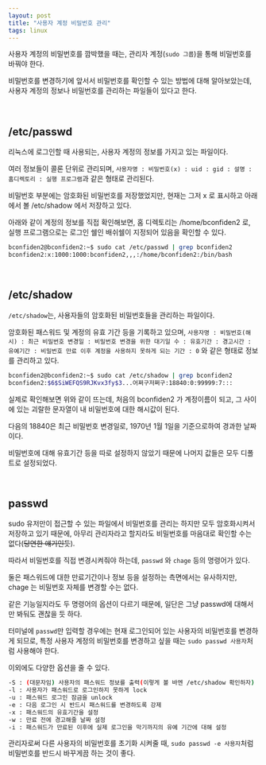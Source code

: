 ```yaml
---
layout: post
title: "사용자 계정 비밀번호 관리"
tags: linux
---
```


사용자 계정의 비밀번호를 깜박했을 때는, 관리자 계정(```sudo 그룹```)을 통해 비밀번호를 바꿔야 한다.

비밀번호를 변경하기에 앞서서 비밀번호를 확인할 수 있는 방법에 대해 알아보았는데, 사용자 계정의 정보나 비밀번호를 관리하는 파일들이 있다고 한다.

<br>

## /etc/passwd

리눅스에 로그인할 때 사용되는, 사용자 계정의 정보를 가지고 있는 파일이다.

여러 정보들이 콜론 단위로 관리되며, ```사용자명 : 비밀번호(x) : uid : gid : 설명 : 홈디렉토리 : 실행 프로그램```과 같은 형태로 관리된다.

비밀번호 부분에는 암호화된 비밀번호를 저장했었지만, 현재는 그저 x 로 표시하고 아래에서 볼 /etc/shadow 에서 저장하고 있다.

아래와 같이 계정의 정보를 직접 확인해보면, 홈 디렉토리는 /home/bconfiden2 로, 실행 프로그램으로는 로그인 쉘인 배쉬쉘이 지정되어 있음을 확인할 수 있다.

```bash
bconfiden2@bconfiden2:~$ sudo cat /etc/passwd | grep bconfiden2
bconfiden2:x:1000:1000:bconfiden2,,,:/home/bconfiden2:/bin/bash
```

<br>

## /etc/shadow

```/etc/shadow```는, 사용자들의 암호화된 비밀번호들을 관리하는 파일이다.

암호화된 패스워드 및 계정의 유효 기간 등을 기록하고 있으며, ```사용자명 : 비밀번호(해시) : 최근 비밀번호 변경일 : 비밀번호 변경을 위한 대기일 수 : 유효기간 : 경고시간 : 유예기간 : 비밀번호 만료 이후 계정을 사용하지 못하게 되는 기간 : 0``` 와 같은 형태로 정보를 관리하고 있다.

```bash
bconfiden2@bconfiden2:~$ sudo cat /etc/shadow | grep bconfiden2
bconfiden2:$6$SiWEFQS9RJKvx3fy$3...어쩌구저쩌구:18840:0:99999:7:::
```

실제로 확인해보면 위와 같이 뜨는데, 처음의 bconfiden2 가 계정이름이 되고, 그 사이에 있는 괴랄한 문자열이 내 비밀번호에 대한 해시값이 된다.

다음의 18840은 최근 비밀번호 변경일로, 1970년 1월 1일을 기준으로하여 경과한 날짜이다.

비밀번호에 대해 유효기간 등을 따로 설정하지 않았기 때문에 나머지 값들은 모두 디폴트로 설정되었다.

<br>

## passwd

sudo 유저만이 접근할 수 있는 파일에서 비밀번호를 관리는 하지만 모두 암호화시켜서 저장하고 있기 때문에, 아무리 관리자라고 할지라도 비밀번호를 마음대로 확인할 수는 없다(~~당연한 얘기인듯~~).

따라서 비밀번호를 직접 변경시켜줘야 하는데, ```passwd``` 와 ```chage``` 등의 명령어가 있다.

둘은 패스워드에 대한 만료기간이나 정보 등을 설정하는 측면에서는 유사하지만, chage 는 비밀번호 자체를 변경할 수는 없다.

같은 기능일지라도 두 명령어의 옵션이 다르기 때문에, 일단은 그냥 passwd에 대해서만 봐둬도 괜찮을 듯 하다.

터미널에 ```passwd```만 입력할 경우에는 현재 로그인되어 있는 사용자의 비밀번호를 변경하게 되므로, 특정 사용자 계정의 비밀번호를 변경하고 싶을 때는 ```sudo passwd 사용자```처럼 사용해야 한다.

이외에도 다양한 옵션을 줄 수 있다.

```bash
-S : (대문자임) 사용자의 패스워드 정보를 출력(이렇게 볼 바엔 /etc/shadow 확인하자)
-l : 사용자가 패스워드로 로그인하지 못하게 lock
-u : 패스워드 로그인 잠금을 unlock
-e : 다음 로그인 시 반드시 패스워드를 변경하도록 강제
-x : 패스워드의 유효기간을 설정
-w : 만료 전에 경고해줄 날짜 설정
-i : 패스워드가 만료된 이후에 실제 로그인을 막기까지의 유예 기간에 대해 설정
```

관리자로써 다른 사용자의 비밀번호를 초기화 시켜줄 때, ```sudo passwd -e 사용자```처럼 비밀번호를 반드시 바꾸게끔 하는 것이 좋다.